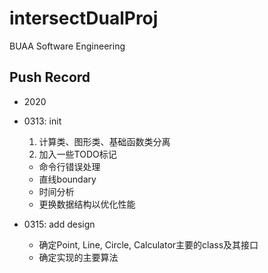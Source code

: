 # intersectDualProj
BUAA Software Engineering


## Push Record 
- 2020

- 0313: init
  1. 计算类、图形类、基础函数类分离
  2. 加入一些TODO标记
    - 命令行错误处理
    - 直线boundary
    - 时间分析
    - 更换数据结构以优化性能 

- 0315: add design
  - 确定Point, Line, Circle, Calculator主要的class及其接口
  - 确定实现的主要算法    
